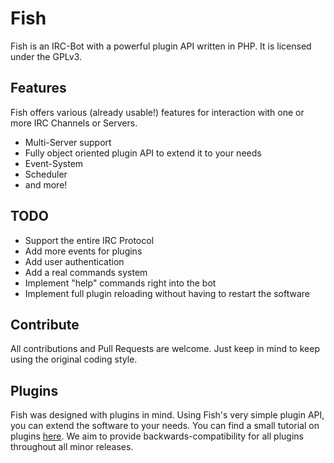 # Fish

Fish is an IRC-Bot with a powerful plugin API written in PHP.
It is licensed under the GPLv3.

## Features

Fish offers various (already usable!) features for interaction with one or more IRC Channels or Servers.

- Multi-Server support
- Fully object oriented plugin API to extend it to your needs
- Event-System
- Scheduler
- and more!

## TODO

- Support the entire IRC Protocol
- Add more events for plugins
- Add user authentication
- Add a real commands system
- Implement "help" commands right into the bot
- Implement full plugin reloading without having to restart the software

## Contribute

All contributions and Pull Requests are welcome. Just keep in mind to keep using the original coding style.

## Plugins

Fish was designed with plugins in mind.
Using Fish's very simple plugin API, you can extend the software to your needs.
You can find a small tutorial on plugins [here](http://nkreer.github.io/Fish).
We aim to provide backwards-compatibility for all plugins throughout all minor releases.